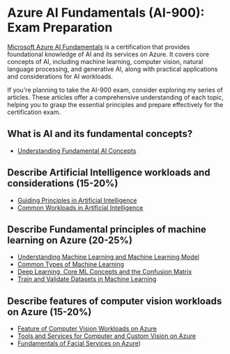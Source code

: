 # Azure AI Fundamentals (AI-900): Exam Preparation
[Microsoft Azure AI Fundamentals](https://learn.microsoft.com/en-us/credentials/certifications/azure-ai-fundamentals/?practice-assessment-type=certification) is a certification that provides foundational knowledge of AI and its services on Azure. It covers core concepts of AI, including machine learning, computer vision, natural language processing, and generative AI, along with practical applications and considerations for AI workloads.

If you're planning to take the AI-900 exam, consider exploring my series of articles. These articles offer a comprehensive understanding of each topic, helping you to grasp the essential principles and prepare effectively for the certification exam.

## What is AI and its fundamental concepts?
  + [Understanding Fundamental AI Concepts](https://github.com/navindevan/azure-ai-fundamentals-exam-preparation/blob/main/ai-fundamental-concepts/Understanding-Fundamental-AI-Concepts.md)

## Describe Artificial Intelligence workloads and considerations (15-20%)
  + [Guiding Principles in Artificial Intelligence](https://github.com/navindevan/azure-ai-fundamentals-exam-preparation/blob/main/ai-workloads-consideration/ai-guiding-principles.md)
  + [Common Workloads in Artificial Intelligence](https://github.com/navindevan/azure-ai-fundamentals-exam-preparation/blob/main/ai-workloads-consideration/ai-common-workloads.md)

## Describe Fundamental principles of machine learning on Azure (20-25%)
  +  [Understanding Machine Learning and Machine Learning Model](https://github.com/navindevan/azure-ai-fundamentals-exam-preparation/blob/main/ai-fundamental-principles-machine-learning/understanding-ml-ml-models.md)
  +  [Common Types of Machine Learning](https://github.com/navindevan/azure-ai-fundamentals-exam-preparation/blob/main/ai-fundamental-principles-machine-learning/common-types-ml-learning.md)
  +  [Deep Learning, Core ML Concepts and the Confusion Matrix](https://github.com/navindevan/azure-ai-fundamentals-exam-preparation/blob/main/ai-fundamental-principles-machine-learning/deep-learning-ml-concept-confusion-matrix.md)
  +  [Train and Validate Datasets in Machine Learning](https://github.com/navindevan/azure-ai-fundamentals-exam-preparation/blob/main/ai-fundamental-principles-machine-learning/train-validate-datasets-ml.md)

## Describe features of computer vision workloads on Azure (15-20%)
  +  [Feature of Computer Vision Workloads on Azure](https://github.com/navindevan/azure-ai-fundamentals-exam-preparation/blob/main/ai-features-computer-vision/feature-computer-vision-workloads.md)
  +  [Tools and Services for Computer and Custom Vision on Azure](https://github.com/navindevan/azure-ai-fundamentals-exam-preparation/blob/main/ai-features-computer-vision/tools-services-computer-custom-vision.md)
  +  [Fundamentals of Facial Services on Azure](https://github.com/navindevan/azure-ai-fundamentals-exam-preparation/blob/main/ai-features-computer-vision/fundamentals-facial-services.md))

